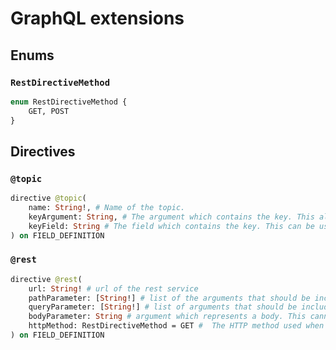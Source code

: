# GraphQL extensions

## Enums

### `RestDirectiveMethod`

```graphql
enum RestDirectiveMethod {
    GET, POST
}
```

## Directives

### `@topic`

```graphql
directive @topic(
    name: String!, # Name of the topic.
    keyArgument: String, # The argument which contains the key. This also supports arguments from parents.
    keyField: String # The field which contains the key. This can be used when the key is part of a different mirror.
) on FIELD_DEFINITION
``` 

### `@rest`

```graphql
directive @rest(
    url: String! # url of the rest service
    pathParameter: [String!] # list of the arguments that should be included in the list
    queryParameter: [String!] # list of arguments that should be included as query parameter in the form of `argumentName=value`
    bodyParameter: String # argument which represents a body. This cannot be a scalar
    httpMethod: RestDirectiveMethod = GET #  The HTTP method used when calling the rest service
) on FIELD_DEFINITION
```


